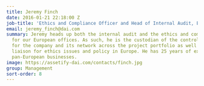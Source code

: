 ```yaml
---
title: Jeremy Finch
date: 2016-01-21 22:18:00 Z
job-title: 'Ethics and Compliance Officer and Head of Internal Audit, Europe '
email: jeremy_finch@dai.com
summary: Jeremy heads up both the internal audit and the ethics and compliance functions
  for our European offices. As such, he is the custodian of the control environment
  for the company and its network across the project portfolio as well as being the
  liaison for ethics issues and policy in Europe. He has 25 years of experience auditing
  pan-European businesses.
image: https://assetify-dai.com/contacts/finch.jpg
group: Management
sort-order: 8
---
```


